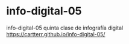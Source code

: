 # info-digital-05
info-digital-05 quinta clase de infografía digital https://cartterr.github.io/info-digital-05/
